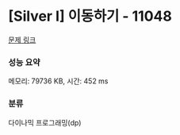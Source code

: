 # [Silver I] 이동하기 - 11048 

[문제 링크](https://www.acmicpc.net/problem/11048) 

### 성능 요약

메모리: 79736 KB, 시간: 452 ms

### 분류

다이나믹 프로그래밍(dp)

